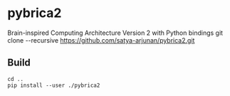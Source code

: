 # pybrica2
Brain-inspired Computing Architecture Version 2 with Python bindings
git clone --recursive https://github.com/satya-arjunan/pybrica2.git

## Build
```
cd ..
pip install --user ./pybrica2
```
